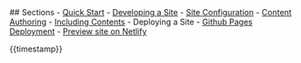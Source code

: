 <footer>
  <markdown class="website-content">
## Sections
- <a href="{{baseUrl}}/userGuide/userQuickStart.html">Quick Start</a>
- <a href="{{baseUrl}}/userGuide/developingASite.html">Developing a Site</a>
  - <a href="{{baseUrl}}/userGuide/siteConfiguration.html">Site Configuration</a>
- <a href="{{baseUrl}}/userGuide/contentAuthoring.html">Content Authoring</a>
  - <a href="{{baseUrl}}/userGuide/includingContents.html">Including Contents</a>
- Deploying a Site
  - <a href="{{baseUrl}}/userGuide/ghpagesDeployment.html">Github Pages Deployment</a>
  - <a href="{{baseUrl}}/userGuide/netlifyPreview.html">Preview site on Netlify</a>

  {{timestamp}}
  </markdown>
</footer>
